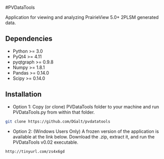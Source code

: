 #PVDataTools

Application for viewing and analyzing PrairieView 5.0+ 2PLSM generated data.


Dependencies
------------

* Python >= 3.0
* PyQt4 >= 4.11
* pyqtgraph >= 0.9.8
* Numpy >= 1.8.1
* Pandas >= 0.14.0
* Scipy >= 0.14.0


Installation
--------------
* Option 1: Copy (or clone) PVDataTools folder to your machine and run PVDataTools.py from within that folder.
```bash
git clone https://github.com/DGalt/pvdatatools
```
* Option 2: (Windows Users Only) A frozen version of the application is available at the link below. Download the .zip, extract it, and run the PVDataTools v0.02 executable.
```bash
http://tinyurl.com/zs4x6gd
```




